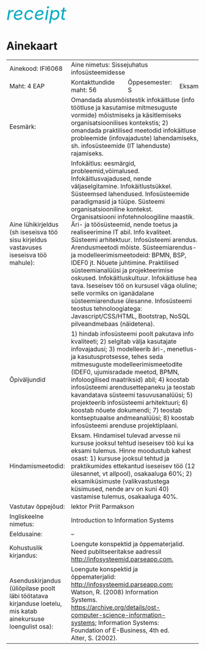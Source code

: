 <div style='display: inline-block;'><i class="material-icons ikoon" style='color: #00acc1; font-size: 48px;'>receipt</i></div>

<h1>Ainekaart</h1>

<table class="table table-bordered"><tbody>
<tr><td>Ainekood: IFI6068</td><td colspan="3">Aine nimetus: Sissejuhatus infosüsteemidesse</td></tr>
<tr><td>Maht: 4 EAP</td><td>Kontakttundide maht: 56</td><td>Õppesemester: S</td><td>Eksam</td></tr>
<tr><td>Eesmärk:</td><td colspan="3">Omandada alusmõistestik infokäitluse (info töötluse ja kasutamise mitmesuguste vormide) mõistmiseks ja käsitlemiseks organisatsioonilises kontekstis; 2) omandada praktilised meetodid infokäitluse probleemide (infovajaduste) lahendamiseks, sh. infosüsteemide (IT lahenduste) rajamiseks.</td></tr>
<tr><td>Aine lühikirjeldus (sh iseseisva töö sisu kirjeldus vastavuses iseseisva töö mahule):</td><td colspan="3"> Infokäitlus: eesmärgid, probleemid,võimalused. Infokäitlusvajadused, nende väljaselgitamine. Infokäitlustsükkel. Süsteemsed lahendused. Infosüsteemide paradigmasid ja tüüpe. Süsteemi organisatsiooniline kontekst. Organisatsiooni infotehnoloogiline maastik. Äri- ja töösüsteemid, nende toetus ja realiseerimine IT abil. Info kvaliteet. Süsteemi arhitektuur. Infosüsteemi arendus. Arendusmeetodi mõiste. Süsteemiarendus- ja modelleerimismeetodeid: BPMN, BSP, IDEF0 jt. Nõuete juhtimine. Praktilised süsteemianalüüsi ja projekteerimise oskused. Infokäitluskultuur. Infokäitluse hea tava. Iseseisev töö on kursusel väga oluline; selle vormiks on iganädalane süsteemiarenduse ülesanne. Infosüsteemi teostus tehnoloogiatega: Javascript/CSS/HTML, Bootstrap, NoSQL pilveandmebaas (näidetena).</td></tr>
<tr><td>Õpiväljundid</td> <td colspan="3"> 1) hindab infosüsteemi poolt pakutava info kvaliteeti; 2) selgitab välja kasutajate infovajadusi; 3) modelleerib äri-, menetlus- ja kasutusprotsesse, tehes seda mitmesuguste modelleerimismeetodite (IDEF0, ujumisradade meetod, BPMN, infoloogilised maatriksid) abil; 4) koostab infosüsteemi arendusettepaneku ja teostab kavandatava süsteemi tasuvusanalüüsi; 5) projekteerib infosüsteemi arhitektuuri; 6) koostab nõuete dokumendi; 7) teostab kontseptuaalse andmeanalüüsi; 8) koostab infosüsteemi arenduse projektiplaani.</td></tr>
<tr><td>Hindamismeetodid:</td><td colspan="3">Eksam. Hindamisel tulevad arvesse nii kursuse jooksul tehtud iseseisev töö kui ka eksami tulemus. Hinne moodustub kahest osast: 1) kursuse jooksul tehtud ja praktikumides ettekantud iseseisev töö (12 ülesannet, vt allpool), osakaaluga 60%; 2) eksamiküsimuste (valikvastustega küsimused, nende arv on kuni 40) vastamise tulemus, osakaaluga 40%.</td></tr>
<tr><td>Vastutav õppejõud:</td><td colspan="3"> lektor Priit Parmakson</td></tr>
<tr><td>Ingliskeelne nimetus:</td><td colspan="3">Introduction to Information Systems</td></tr>
<tr><td>Eeldusaine:</td> <td colspan="2"> &ndash; </td></tr>
<tr><td>Kohustuslik kirjandus:</td> <td colspan="3">Loengute konspektid ja õppematerjalid. Need publitseeritakse aadressil <a href="http://infosysteemid.parseapp.com/">http://infosysteemid.parseapp.com.</a></td></tr>
<tr><td>Asenduskirjandus (üliõpilase poolt läbi töötatava kirjanduse loetelu, mis katab ainekursuse loengulist osa): </td> <td colspan="2">Loengute konspektid ja õppematerjalid: <a href="http://infosysteemid.parseapp.com">http://infosysteemid.parseapp.com</a>; Watson, R. (2008) Information Systems. <a href="https://archive.org/details/ost-computer-science-information-systems">https://archive.org/details/ost-computer-science-information-systems</a>; Information Systems: Foundation of E-Business, 4th ed. Alter, S. (2002).</td></tr>
</tbody> </table>
